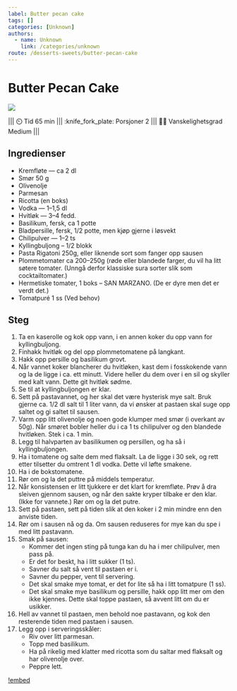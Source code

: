 ```yaml
---
label: Butter pecan cake
tags: []
categories: [Unknown]
authors:
  - name: Unknown
    link: /categories/unknown
route: /desserts-sweets/butter-pecan-cake
---
```


# Butter Pecan Cake

![](/static/pasta-a-la-vodka.webp)

||| :timer_clock: Tid
65 min
||| :knife_fork_plate: Porsjoner
2
||| :cook: Vanskelighetsgrad
Medium
|||

## Ingredienser

- Kremfløte — ca 2 dl
- Smør 50 g
- Olivenolje
- Parmesan
- Ricotta (en boks)
- Vodka — 1–1,5 dl
- Hvitløk — 3–4 fedd.
- Basilikum, fersk, ca 1 potte
- Bladpersille, fersk, 1/2 potte, men kjøp gjerne i løsvekt
- Chilipulver — 1–2 ts
- Kyllingbuljong – 1/2 blokk
- Pasta Rigatoni 250g, eller liknende sort som fanger opp sausen
- Plommetomater ca 200–250g (røde eller blandede farger, du vil ha litt søtere tomater.
  (Unngå derfor klassiske sura sorter slik som cocktailtomater.)
- Hermetiske tomater, 1 boks – SAN MARZANO. (De er dyre men det er verdt det.)
- Tomatpuré 1 ss (Ved behov)

## Steg

1. Ta en kaserolle og kok opp vann, i en annen koker du opp vann for kyllingbuljong.
2. Finhakk hvitløk og del opp plommetomatene på langkant.
3. Hakk opp persille og basilikum grovt.
4. Når vannet koker blancherer du hvitløken, kast dem i fosskokende vann og la de ligge i ca. ett
   minutt. Videre heller du dem over i en sil og skyller med kalt vann. Dette git hvitløk sødme.
5. Se til at kyllingbuljongen er klar.
6. Sett på pastavannet, og her skal det være hysterisk mye salt. Bruk gjerne ca. 1/2 dl salt til
   1 liter vann, da vi ønsker at pastaen skal suge opp saltet og gi saltet til sausen.
7. Varm opp litt olivenolje og noen gode klumper med smør (i overkant av 50g). Når smøret bobler
   heller du i ca 1 ts chilipulver og den blandede hvitløken. Stek i ca. 1 min.
8. Legg til halvparten av basilikumen og persillen, og ha så i kyllingbuljongen.
9. Ha i tomatene og salte dem med flaksalt. La de ligge i 30 sek, og rett etter tilsetter du
   omtrent 1 dl vodka. Dette vil løfte smakene.
10. Ha i de bokstomatene.
11. Rør om og la det puttre på middels temperatur.
12. Når konsistensen er litt tjukkere er det klart for kremfløte. Prøv å dra sleiven gjennom sausen,
    og når den sakte kryper tilbake er den klar. (Ikke for vannete.) Rør om og la det putre.
13. Sett på pastaen, sett på tiden slik at den koker i 2 min mindre enn den anviste tiden.
14. Rør om i sausen nå og da. Om sausen reduseres for mye kan du spe i med litt pastavann.
15. Smak på sausen:
    - Kommer det ingen sting på tunga kan du ha i mer chilipulver, men pass på.
    - Er det for beskt, ha i litt sukker (1 ts).
    - Savner du salt så vent til pastaen er i.
    - Savner du pepper, vent til servering.
    - Det skal smake mye tomat, er det for lite så ha i litt tomatpure (1 ss).
    - Det skal smake mye basilikum og persille, hakk opp litt mer om den ikke kjennes. Dette skal
      toppe pastaen, så avvent litt om du er usikker.
16. Hell av vannet til pastaen, men behold noe pastavann, og kok den resterende tiden med pastaen
    i sausen.
17. Legg opp i serveringsskåler:
    - Riv over litt parmesan.
    - Topp med basilikum.
    - Ha på rikelig med klatter med ricotta som du saltar med flaksalt og har olivenolje over.
    - Peppre lett.

[!embed](https://www.youtube.com/watch?v=aHvYHuASe8o)